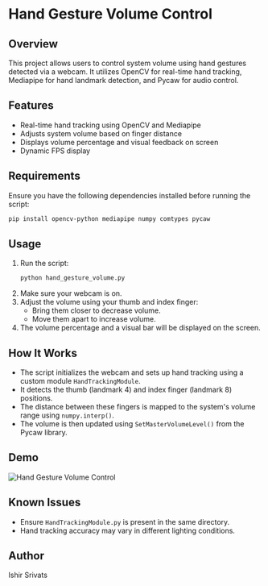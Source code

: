 # Hand Gesture Volume Control

## Overview
This project allows users to control system volume using hand gestures detected via a webcam. It utilizes OpenCV for real-time hand tracking, Mediapipe for hand landmark detection, and Pycaw for audio control.

## Features
- Real-time hand tracking using OpenCV and Mediapipe
- Adjusts system volume based on finger distance
- Displays volume percentage and visual feedback on screen
- Dynamic FPS display

## Requirements
Ensure you have the following dependencies installed before running the script:

```sh
pip install opencv-python mediapipe numpy comtypes pycaw
```

## Usage
1. Run the script:
   ```sh
   python hand_gesture_volume.py
   ```
2. Make sure your webcam is on.
3. Adjust the volume using your thumb and index finger:
   - Bring them closer to decrease volume.
   - Move them apart to increase volume.
4. The volume percentage and a visual bar will be displayed on the screen.

## How It Works
- The script initializes the webcam and sets up hand tracking using a custom module `HandTrackingModule`.
- It detects the thumb (landmark 4) and index finger (landmark 8) positions.
- The distance between these fingers is mapped to the system's volume range using `numpy.interp()`.
- The volume is then updated using `SetMasterVolumeLevel()` from the Pycaw library.

## Demo
![Hand Gesture Volume Control](https://your-demo-image-link.png)

## Known Issues
- Ensure `HandTrackingModule.py` is present in the same directory.
- Hand tracking accuracy may vary in different lighting conditions.

## Author
Ishir Srivats
